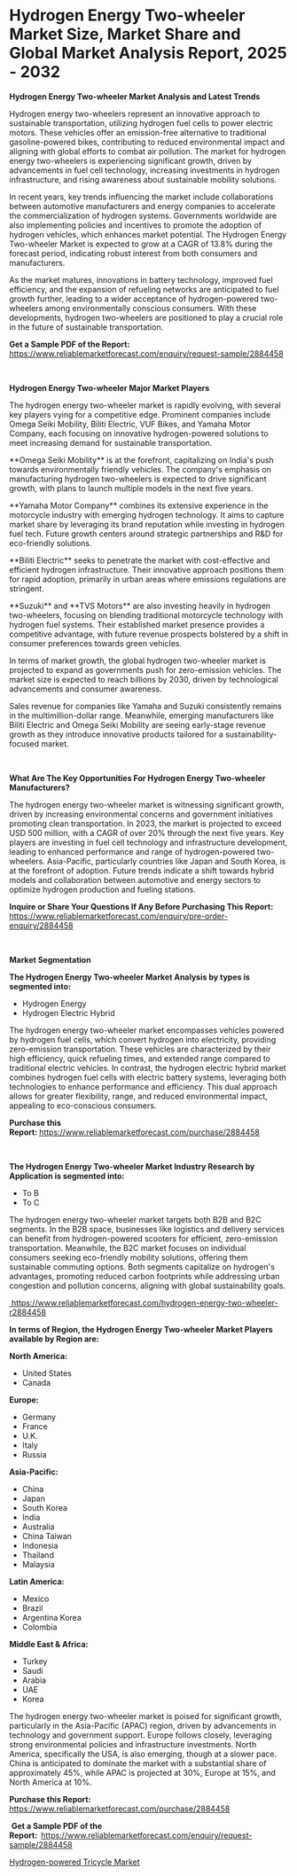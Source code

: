 <p><h1>Hydrogen Energy Two-wheeler Market Size, Market Share and Global Market Analysis Report, 2025 - 2032</h1></p><p><strong>Hydrogen Energy Two-wheeler Market Analysis and Latest Trends</strong></p>
<p><p>Hydrogen energy two-wheelers represent an innovative approach to sustainable transportation, utilizing hydrogen fuel cells to power electric motors. These vehicles offer an emission-free alternative to traditional gasoline-powered bikes, contributing to reduced environmental impact and aligning with global efforts to combat air pollution. The market for hydrogen energy two-wheelers is experiencing significant growth, driven by advancements in fuel cell technology, increasing investments in hydrogen infrastructure, and rising awareness about sustainable mobility solutions.</p><p>In recent years, key trends influencing the market include collaborations between automotive manufacturers and energy companies to accelerate the commercialization of hydrogen systems. Governments worldwide are also implementing policies and incentives to promote the adoption of hydrogen vehicles, which enhances market potential. The Hydrogen Energy Two-wheeler Market is expected to grow at a CAGR of 13.8% during the forecast period, indicating robust interest from both consumers and manufacturers.</p><p>As the market matures, innovations in battery technology, improved fuel efficiency, and the expansion of refueling networks are anticipated to fuel growth further, leading to a wider acceptance of hydrogen-powered two-wheelers among environmentally conscious consumers. With these developments, hydrogen two-wheelers are positioned to play a crucial role in the future of sustainable transportation.</p></p>
<p><strong>Get a Sample PDF of the Report:&nbsp;</strong> <a href="https://www.reliablemarketforecast.com/enquiry/request-sample/2884458?utm_campaign=2308&utm_medium=2&utm_source=Github&utm_content=ia&utm_term=13032025&utm_id=hydrogen-energy-two-wheeler">https://www.reliablemarketforecast.com/enquiry/request-sample/2884458</a></p>
<p>&nbsp;</p>
<p><strong>Hydrogen Energy Two-wheeler Major Market Players</strong></p>
<p><p>The hydrogen energy two-wheeler market is rapidly evolving, with several key players vying for a competitive edge. Prominent companies include Omega Seiki Mobility, Biliti Electric, VUF Bikes, and Yamaha Motor Company, each focusing on innovative hydrogen-powered solutions to meet increasing demand for sustainable transportation.</p><p>**Omega Seiki Mobility** is at the forefront, capitalizing on India's push towards environmentally friendly vehicles. The company's emphasis on manufacturing hydrogen two-wheelers is expected to drive significant growth, with plans to launch multiple models in the next five years.</p><p>**Yamaha Motor Company** combines its extensive experience in the motorcycle industry with emerging hydrogen technology. It aims to capture market share by leveraging its brand reputation while investing in hydrogen fuel tech. Future growth centers around strategic partnerships and R&D for eco-friendly solutions.</p><p>**Biliti Electric** seeks to penetrate the market with cost-effective and efficient hydrogen infrastructure. Their innovative approach positions them for rapid adoption, primarily in urban areas where emissions regulations are stringent.</p><p>**Suzuki** and **TVS Motors** are also investing heavily in hydrogen two-wheelers, focusing on blending traditional motorcycle technology with hydrogen fuel systems. Their established market presence provides a competitive advantage, with future revenue prospects bolstered by a shift in consumer preferences towards green vehicles.</p><p>In terms of market growth, the global hydrogen two-wheeler market is projected to expand as governments push for zero-emission vehicles. The market size is expected to reach billions by 2030, driven by technological advancements and consumer awareness.</p><p>Sales revenue for companies like Yamaha and Suzuki consistently remains in the multimillion-dollar range. Meanwhile, emerging manufacturers like Biliti Electric and Omega Seiki Mobility are seeing early-stage revenue growth as they introduce innovative products tailored for a sustainability-focused market.</p></p>
<p>&nbsp;</p>
<p><strong>What Are The Key Opportunities For Hydrogen Energy Two-wheeler Manufacturers?</strong></p>
<p><p>The hydrogen energy two-wheeler market is witnessing significant growth, driven by increasing environmental concerns and government initiatives promoting clean transportation. In 2023, the market is projected to exceed USD 500 million, with a CAGR of over 20% through the next five years. Key players are investing in fuel cell technology and infrastructure development, leading to enhanced performance and range of hydrogen-powered two-wheelers. Asia-Pacific, particularly countries like Japan and South Korea, is at the forefront of adoption. Future trends indicate a shift towards hybrid models and collaboration between automotive and energy sectors to optimize hydrogen production and fueling stations.</p></p>
<p><strong>Inquire or Share Your Questions If Any Before Purchasing This Report:</strong> <a href="https://www.reliablemarketforecast.com/enquiry/pre-order-enquiry/2884458?utm_campaign=2308&utm_medium=2&utm_source=Github&utm_content=ia&utm_term=13032025&utm_id=hydrogen-energy-two-wheeler">https://www.reliablemarketforecast.com/enquiry/pre-order-enquiry/2884458</a></p>
<p>&nbsp;</p>
<p><strong>Market Segmentation</strong></p>
<p><strong>The Hydrogen Energy Two-wheeler Market Analysis by types is segmented into:</strong></p>
<p><ul><li>Hydrogen Energy</li><li>Hydrogen Electric Hybrid</li></ul></p>
<p><p>The hydrogen energy two-wheeler market encompasses vehicles powered by hydrogen fuel cells, which convert hydrogen into electricity, providing zero-emission transportation. These vehicles are characterized by their high efficiency, quick refueling times, and extended range compared to traditional electric vehicles. In contrast, the hydrogen electric hybrid market combines hydrogen fuel cells with electric battery systems, leveraging both technologies to enhance performance and efficiency. This dual approach allows for greater flexibility, range, and reduced environmental impact, appealing to eco-conscious consumers.</p></p>
<p><strong>Purchase this Report:&nbsp;</strong><a href="https://www.reliablemarketforecast.com/purchase/2884458?utm_campaign=2308&utm_medium=2&utm_source=Github&utm_content=ia&utm_term=13032025&utm_id=hydrogen-energy-two-wheeler">https://www.reliablemarketforecast.com/purchase/2884458</a></p>
<p>&nbsp;</p>
<p><strong>The Hydrogen Energy Two-wheeler Market Industry Research by Application is segmented into:</strong></p>
<p><ul><li>To B</li><li>To C</li></ul></p>
<p><p>The hydrogen energy two-wheeler market targets both B2B and B2C segments. In the B2B space, businesses like logistics and delivery services can benefit from hydrogen-powered scooters for efficient, zero-emission transportation. Meanwhile, the B2C market focuses on individual consumers seeking eco-friendly mobility solutions, offering them sustainable commuting options. Both segments capitalize on hydrogen's advantages, promoting reduced carbon footprints while addressing urban congestion and pollution concerns, aligning with global sustainability goals.</p></p>
<p><a href="https://www.reliablemarketforecast.com/hydrogen-energy-two-wheeler-r2884458?utm_campaign=2308&utm_medium=2&utm_source=Github&utm_content=ia&utm_term=13032025&utm_id=hydrogen-energy-two-wheeler">&nbsp;https://www.reliablemarketforecast.com/hydrogen-energy-two-wheeler-r2884458</a></p>
<p><strong>In terms of Region, the Hydrogen Energy Two-wheeler Market Players available by Region are:</strong></p>
<p>
    <p> <strong> North America: </strong>
        <ul>
            <li>United States</li>
            <li>Canada</li>
        </ul>
        </p> 
    <p> <strong> Europe: </strong>
        <ul>
            <li>Germany</li>
            <li>France</li>
            <li>U.K.</li>
            <li>Italy</li>
            <li>Russia</li>
        </ul>
        </p> 
    <p> <strong> Asia-Pacific: </strong>
        <ul>
            <li>China</li>
            <li>Japan</li>
            <li>South Korea</li>
            <li>India</li>
            <li>Australia</li>
            <li>China Taiwan</li>
            <li>Indonesia</li>
            <li>Thailand</li>
            <li>Malaysia</li>
        </ul>
        </p> 
    <p> <strong> Latin America: </strong>
        <ul>
            <li>Mexico</li>
            <li>Brazil</li>
            <li>Argentina Korea</li>
            <li>Colombia</li>
        </ul>
        </p> 
    <p> <strong> Middle East & Africa: </strong>
        <ul>
            <li>Turkey</li>
            <li>Saudi</li>
            <li>Arabia</li>
            <li>UAE</li>
            <li>Korea</li>
        </ul>
    </p>
    </p>
<p><p>The hydrogen energy two-wheeler market is poised for significant growth, particularly in the Asia-Pacific (APAC) region, driven by advancements in technology and government support. Europe follows closely, leveraging strong environmental policies and infrastructure investments. North America, specifically the USA, is also emerging, though at a slower pace. China is anticipated to dominate the market with a substantial share of approximately 45%, while APAC is projected at 30%, Europe at 15%, and North America at 10%.</p></p>
<p><strong>Purchase this Report: </strong><a href="https://www.reliablemarketforecast.com/purchase/2884458?utm_campaign=2308&utm_medium=2&utm_source=Github&utm_content=ia&utm_term=13032025&utm_id=hydrogen-energy-two-wheeler">https://www.reliablemarketforecast.com/purchase/2884458</a></p>
<p>&nbsp;<strong>Get a Sample PDF of the Report:&nbsp;&nbsp;</strong><a href="https://www.reliablemarketforecast.com/enquiry/request-sample/2884458?utm_campaign=2308&utm_medium=2&utm_source=Github&utm_content=ia&utm_term=13032025&utm_id=hydrogen-energy-two-wheeler">https://www.reliablemarketforecast.com/enquiry/request-sample/2884458</a></p>
<p><strong></strong></p>
<p><p><a href="https://github.com/JubayerMia832/Market-Research-Report-List-2/blob/main/hydrogen-powered-tricycle-market.md?utm_campaign=2308&utm_medium=2&utm_source=Github&utm_content=ia&utm_term=13032025&utm_id=hydrogen-energy-two-wheeler">Hydrogen-powered Tricycle Market</a></p></p>